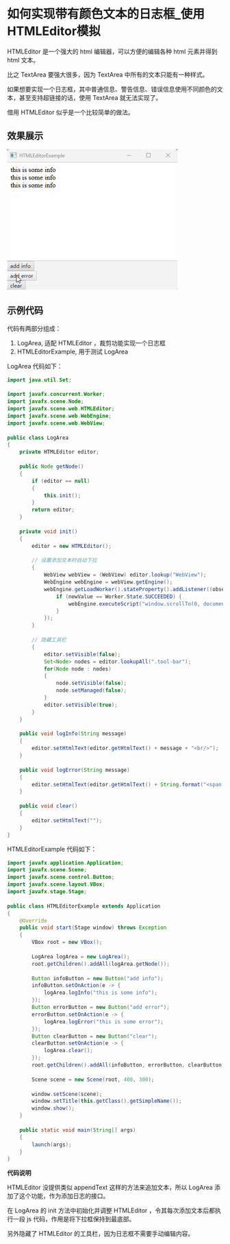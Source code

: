 # 如何实现带有颜色文本的日志框_使用HTMLEditor模拟

HTMLEditor 是一个强大的 html 编辑器，可以方便的编辑各种 html 元素并得到 html 文本。

比之 TextArea 要强大很多，因为 TextArea 中所有的文本只能有一种样式。

如果想要实现一个日志框，其中普通信息、警告信息、错误信息使用不同颜色的文本，甚至支持超链接的话，使用 TextArea 就无法实现了。

借用 HTMLEditor 似乎是一个比较简单的做法。

## 效果展示

![](./pic/HTMLEditorExample.gif)

## 示例代码

代码有两部分组成：

1. LogArea, 适配 HTMLEditor ，裁剪功能实现一个日志框
2. HTMLEditorExample, 用于测试 LogArea

LogArea 代码如下：

```java
import java.util.Set;

import javafx.concurrent.Worker;
import javafx.scene.Node;
import javafx.scene.web.HTMLEditor;
import javafx.scene.web.WebEngine;
import javafx.scene.web.WebView;

public class LogArea
{
    private HTMLEditor editor;
    
    public Node getNode()
    {
        if (editor == null)
        {
            this.init();
        }
        return editor;
    }    

    private void init()
    {
        editor = new HTMLEditor();

        // 设置添加文本时自动下拉
        {
            WebView webView = (WebView) editor.lookup("WebView");
            WebEngine webEngine = webView.getEngine();
            webEngine.getLoadWorker().stateProperty().addListener((observable, oldValue, newValue) -> {
                if (newValue == Worker.State.SUCCEEDED) {
                    webEngine.executeScript("window.scrollTo(0, document.body.scrollHeight)");
                }
            });
        }
        
        // 隐藏工具栏
        {
            editor.setVisible(false);
            Set<Node> nodes = editor.lookupAll(".tool-bar");
            for(Node node : nodes)
            {
                node.setVisible(false);
                node.setManaged(false);
            }
            editor.setVisible(true);
        }
    }

    public void logInfo(String message)
    {
        editor.setHtmlText(editor.getHtmlText() + message + "<br/>");
    }

    public void logError(String message)
    {
        editor.setHtmlText(editor.getHtmlText() + String.format("<span style=\"color: red\">%s</span>", message) + "<br/>");
    }

    public void clear()
    {
        editor.setHtmlText("");
    }
}
```

HTMLEditorExample 代码如下：

```java
import javafx.application.Application;
import javafx.scene.Scene;
import javafx.scene.control.Button;
import javafx.scene.layout.VBox;
import javafx.stage.Stage;

public class HTMLEditorExample extends Application
{
    @Override
    public void start(Stage window) throws Exception
    {
        VBox root = new VBox();
    
        LogArea logArea = new LogArea();
        root.getChildren().addAll(logArea.getNode());

        Button infoButton = new Button("add info");
        infoButton.setOnAction(e -> {
            logArea.logInfo("this is some info");
        });
        Button errorButton = new Button("add error");
        errorButton.setOnAction(e -> {
            logArea.logError("this is some error");
        });
        Button clearButton = new Button("clear");
        clearButton.setOnAction(e -> {
            logArea.clear();
        });
        root.getChildren().addAll(infoButton, errorButton, clearButton);

        Scene scene = new Scene(root, 400, 300);

        window.setScene(scene);
        window.setTitle(this.getClass().getSimpleName());
        window.show();
    }

    public static void main(String[] args)
    {
        launch(args);
    }
}
```

**代码说明**

HTMLEditor 没提供类似 appendText 这样的方法来追加文本，所以 LogArea 添加了这个功能，作为添加日志的接口。

在 LogArea 的 init 方法中初始化并调整 HTMLEditor ，令其每次添加文本后都执行一段 js 代码，作用是将下拉框保持到最底部。

另外隐藏了 HTMLEditor 的工具栏，因为日志框不需要手动编辑内容。
